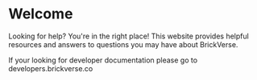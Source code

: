 # Welcome

Looking for help? You're in the right place! This website provides helpful resources and answers to questions you may have about BrickVerse.

If your looking for developer documentation please go to developers.brickverse.co
